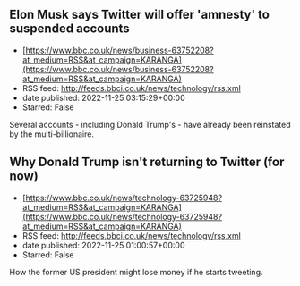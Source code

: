 ## Elon Musk says Twitter will offer 'amnesty' to suspended accounts
 - [https://www.bbc.co.uk/news/business-63752208?at_medium=RSS&at_campaign=KARANGA](https://www.bbc.co.uk/news/business-63752208?at_medium=RSS&at_campaign=KARANGA)
 - RSS feed: http://feeds.bbci.co.uk/news/technology/rss.xml
 - date published: 2022-11-25 03:15:29+00:00
 - Starred: False

Several accounts - including Donald Trump's - have already been reinstated by the multi-billionaire.

## Why Donald Trump isn't returning to Twitter (for now)
 - [https://www.bbc.co.uk/news/technology-63725948?at_medium=RSS&at_campaign=KARANGA](https://www.bbc.co.uk/news/technology-63725948?at_medium=RSS&at_campaign=KARANGA)
 - RSS feed: http://feeds.bbci.co.uk/news/technology/rss.xml
 - date published: 2022-11-25 01:00:57+00:00
 - Starred: False

How the former US president might lose money if he starts tweeting.
